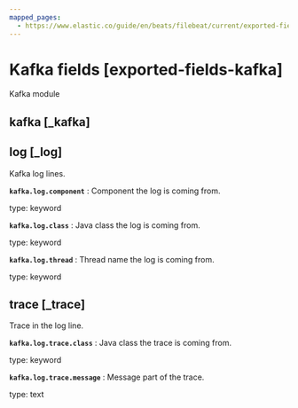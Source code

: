 ```yaml
---
mapped_pages:
  - https://www.elastic.co/guide/en/beats/filebeat/current/exported-fields-kafka.html
---
```


# Kafka fields [exported-fields-kafka]

Kafka module


## kafka [_kafka]




## log [_log]

Kafka log lines.


**`kafka.log.component`**
:   Component the log is coming from.

type: keyword


**`kafka.log.class`**
:   Java class the log is coming from.

type: keyword


**`kafka.log.thread`**
:   Thread name the log is coming from.

type: keyword


## trace [_trace]

Trace in the log line.


**`kafka.log.trace.class`**
:   Java class the trace is coming from.

type: keyword


**`kafka.log.trace.message`**
:   Message part of the trace.

type: text


